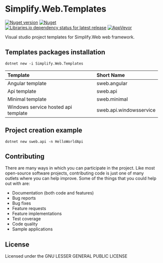 # Simplify.Web.Templates

[![Nuget version](http://img.shields.io/nuget/vpre/Simplify.Web.Templates)](https://www.nuget.org/packages/Simplify.Web.Templates/)
[![Nuget](https://img.shields.io/nuget/dt/Simplify.Web.Templates)](https://www.nuget.org/packages/Simplify.Web.Templates/)
[![Libraries.io dependency status for latest release](https://img.shields.io/librariesio/release/nuget/Simplify.Web.Templates)](https://libraries.io/nuget/Simplify.Web.Templates)
[![AppVeyor](https://img.shields.io/appveyor/ci/i4004/simplify-web-templates)](https://ci.appveyor.com/project/i4004/simplify-web-templates)

Visual studio project templates for Simplify.Web web framework.

## Templates packages installation

```console
dotnet new -i Simplify.Web.Templates
```

| Template                            | Short Name              |
| :---------------------------------- | :---------------------- |
| Angular template                    | sweb.angular            |
| Api template                        | sweb.api                |
| Minimal template                    | sweb.minimal            |
| Windows service hosted api template | sweb.api.windowsservice |

## Project creation example

```console
dotnet new sweb.api -n HelloWorldApi
```

## Contributing

There are many ways in which you can participate in the project. Like most open-source software projects, contributing code is just one of many outlets where you can help improve. Some of the things that you could help out with are:

- Documentation (both code and features)
- Bug reports
- Bug fixes
- Feature requests
- Feature implementations
- Test coverage
- Code quality
- Sample applications

## License

Licensed under the GNU LESSER GENERAL PUBLIC LICENSE
